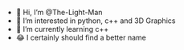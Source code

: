 - 👋 Hi, I’m @The-Light-Man
- 👀 I’m interested in python, c++ and 3D Graphics
- 🌱 I’m currently learning c++
- 😂 I certainly should find a better name
